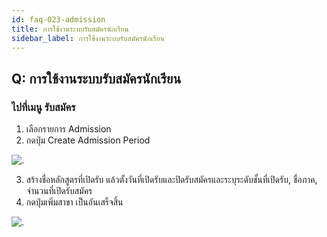 ```yaml
---
id: faq-023-admission
title: การใช้งานระบบรับสมัครนักเรียน
sidebar_label: การใช้งานระบบรับสมัครนักเรียน
---
```


## Q: การใช้งานระบบรับสมัครนักเรียน

### ไปที่เมนู รับสมัคร

1.  เลือกรายการ Admission
2.  กดปุ่ม Create Admission Period

![.](/img/manual/faq/22.jpg)

3.  สร้างชื่อหลักสูตรที่เปิดรับ แล้วตั้งวันที่เปิดรับและปิดรับสมัครและระบุระดับชั้นที่เปิดรับ, ชื่อภาค, จำนวนที่เปิดรับสมัคร
4.  กดปุ่มเพิ่มสาขา เป็นอันเสร็จสิ้น

![.](/img/manual/faq/22_1.jpg)

